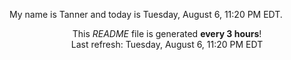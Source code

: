 My name is Tanner and today is Tuesday, August 6, 11:20 PM EDT.

<p align="center">This <i>README</i> file is generated <b>every 3 hours</b>!</br>Last refresh: Tuesday, August 6, 11:20 PM EDT<br /></p>
